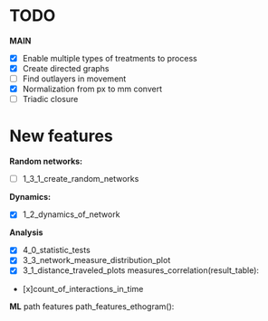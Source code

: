 # TODO

**MAIN**
- [x] Enable multiple types of treatments to process 
- [x] Create directed graphs
- [ ] Find outlayers in movement
- [x] Normalization from px to mm convert 
- [ ] Triadic closure

# New features
**Random networks:** 
- [ ] 1_3_1_create_random_networks

**Dynamics:**
- [x] 1_2_dynamics_of_network

**Analysis**
- [x] 4_0_statistic_tests
- [x] 3_3_network_measure_distribution_plot
- [x] 3_1_distance_traveled_plots
measures_correlation(result_table):
- [x]count_of_interactions_in_time

**ML**
path features 
path_features_ethogram():
